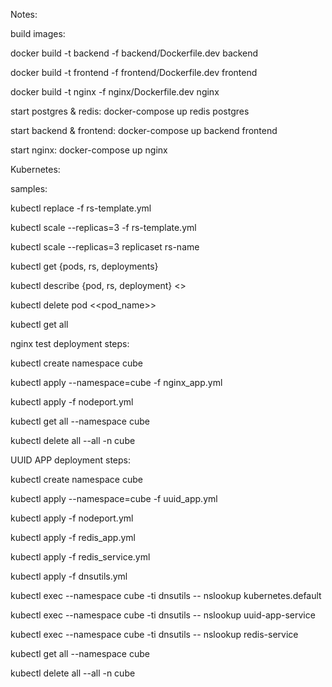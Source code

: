 Notes:

build images:

docker build -t backend -f backend/Dockerfile.dev backend

docker build -t frontend -f frontend/Dockerfile.dev frontend

docker build -t nginx -f nginx/Dockerfile.dev nginx

start postgres & redis:
docker-compose up redis postgres

start backend & frontend:
docker-compose up backend frontend

start nginx:
docker-compose up nginx


Kubernetes:

samples:

kubectl replace -f rs-template.yml

kubectl scale --replicas=3 -f rs-template.yml

kubectl scale --replicas=3 replicaset rs-name

kubectl get {pods, rs, deployments}

kubectl describe {pod, rs, deployment} <<name>>

kubectl delete pod <<pod_name>>

kubectl get all

nginx test deployment steps:

kubectl create namespace cube

kubectl apply --namespace=cube -f nginx_app.yml

kubectl apply -f nodeport.yml

kubectl get all --namespace cube

kubectl delete all --all -n cube

UUID APP deployment steps:

kubectl create namespace cube

kubectl apply --namespace=cube -f uuid_app.yml

kubectl apply -f nodeport.yml

kubectl apply -f redis_app.yml

kubectl apply -f redis_service.yml

kubectl apply -f dnsutils.yml

kubectl exec --namespace cube -ti dnsutils -- nslookup kubernetes.default

kubectl exec --namespace cube -ti dnsutils -- nslookup uuid-app-service

kubectl exec --namespace cube -ti dnsutils -- nslookup redis-service

kubectl get all --namespace cube

kubectl delete all --all -n cube

